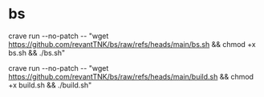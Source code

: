 # bs
crave run --no-patch -- "wget https://github.com/revantTNK/bs/raw/refs/heads/main/bs.sh && chmod +x bs.sh && ./bs.sh"


crave run --no-patch -- "wget https://github.com/revantTNK/bs/raw/refs/heads/main/build.sh && chmod +x build.sh && ./build.sh"
